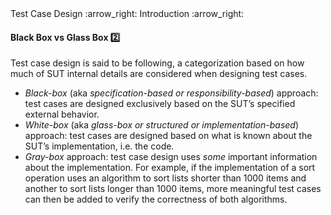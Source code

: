 <link rel="stylesheet" href="{{baseUrl}}/css/textbook.css">

<div class="website-content">

<div id="path">Test Case Design :arrow_right: Introduction :arrow_right:</div>

<div id="title">

#### Black Box vs Glass Box :two:

</div>

<div id="body">

Test case design is said to be following, a categorization based on how much of SUT internal details are considered when designing test cases.

* _Black-box_ (aka _specification-based or responsibility-based_) approach: test cases are designed exclusively based on the SUT’s specified external behavior.
* _White-box_ (aka _glass-box or structured or implementation-based_) approach: test cases are designed based on what is known about the SUT’s implementation, i.e. the code.
* _Gray-box_ approach: test case design uses _some_ important information about the implementation. For example, if the implementation of a sort operation uses an algorithm to sort lists shorter than 1000 items and another to sort lists longer than 1000 items, more meaningful test cases can then be added to verify the correctness of both algorithms.

</div>

</div>
